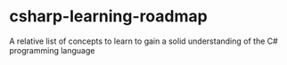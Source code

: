 # csharp-learning-roadmap
A relative list of concepts to learn to gain a solid understanding of the C# programming language
